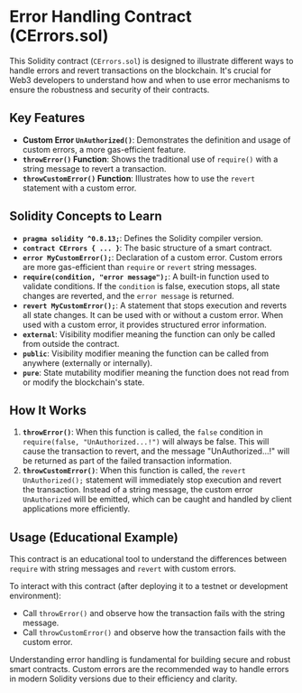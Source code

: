 # Error Handling Contract (CErrors.sol)

This Solidity contract (`CErrors.sol`) is designed to illustrate different ways to handle errors and revert transactions on the blockchain. It's crucial for Web3 developers to understand how and when to use error mechanisms to ensure the robustness and security of their contracts.

## Key Features

*   **Custom Error `UnAuthorized()`**: Demonstrates the definition and usage of custom errors, a more gas-efficient feature.
*   **`throwError()` Function**: Shows the traditional use of `require()` with a string message to revert a transaction.
*   **`throwCustomError()` Function**: Illustrates how to use the `revert` statement with a custom error.

## Solidity Concepts to Learn

*   **`pragma solidity ^0.8.13;`**: Defines the Solidity compiler version.
*   **`contract CErrors { ... }`**: The basic structure of a smart contract.
*   **`error MyCustomError();`**: Declaration of a custom error. Custom errors are more gas-efficient than `require` or `revert` string messages.
*   **`require(condition, "error message");`**: A built-in function used to validate conditions. If the `condition` is false, execution stops, all state changes are reverted, and the `error message` is returned.
*   **`revert MyCustomError();`**: A statement that stops execution and reverts all state changes. It can be used with or without a custom error. When used with a custom error, it provides structured error information.
*   **`external`**: Visibility modifier meaning the function can only be called from outside the contract.
*   **`public`**: Visibility modifier meaning the function can be called from anywhere (externally or internally).
*   **`pure`**: State mutability modifier meaning the function does not read from or modify the blockchain's state.

## How It Works

1.  **`throwError()`**: When this function is called, the `false` condition in `require(false, "UnAuthorized...!")` will always be false. This will cause the transaction to revert, and the message "UnAuthorized...!" will be returned as part of the failed transaction information.
2.  **`throwCustomError()`**: When this function is called, the `revert UnAuthorized();` statement will immediately stop execution and revert the transaction. Instead of a string message, the custom error `UnAuthorized` will be emitted, which can be caught and handled by client applications more efficiently.

## Usage (Educational Example)

This contract is an educational tool to understand the differences between `require` with string messages and `revert` with custom errors.

To interact with this contract (after deploying it to a testnet or development environment):

*   Call `throwError()` and observe how the transaction fails with the string message.
*   Call `throwCustomError()` and observe how the transaction fails with the custom error.

Understanding error handling is fundamental for building secure and robust smart contracts. Custom errors are the recommended way to handle errors in modern Solidity versions due to their efficiency and clarity.
